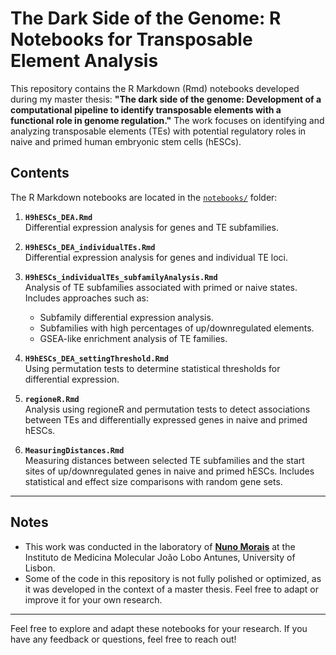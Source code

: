 # The Dark Side of the Genome: R Notebooks for Transposable Element Analysis

This repository contains the R Markdown (Rmd) notebooks developed during my master thesis: **"The dark side of the genome: Development of a computational pipeline to identify transposable elements with a functional role in genome regulation."** The work focuses on identifying and analyzing transposable elements (TEs) with potential regulatory roles in naive and primed human embryonic stem cells (hESCs).

## Contents

The R Markdown notebooks are located in the [`notebooks/`](notebooks/) folder:

1. **`H9hESCs_DEA.Rmd`**  
   Differential expression analysis for genes and TE subfamilies.

2. **`H9hESCs_DEA_individualTEs.Rmd`**  
   Differential expression analysis for genes and individual TE loci.

3. **`H9hESCs_individualTEs_subfamilyAnalysis.Rmd`**  
   Analysis of TE subfamilies associated with primed or naive states. Includes approaches such as:
   - Subfamily differential expression analysis.
   - Subfamilies with high percentages of up/downregulated elements.
   - GSEA-like enrichment analysis of TE families.

4. **`H9hESCs_DEA_settingThreshold.Rmd`**  
   Using permutation tests to determine statistical thresholds for differential expression.

5. **`regioneR.Rmd`**  
   Analysis using regioneR and permutation tests to detect associations between TEs and differentially expressed genes in naive and primed hESCs.

6. **`MeasuringDistances.Rmd`**  
   Measuring distances between selected TE subfamilies and the start sites of up/downregulated genes in naive and primed hESCs. Includes statistical and effect size comparisons with random gene sets.

---

## Notes
- This work was conducted in the laboratory of **[Nuno Morais](https://imm.medicina.ulisboa.pt/group/distrans/)** at the Instituto de Medicina Molecular João Lobo Antunes, University of Lisbon.  
- Some of the code in this repository is not fully polished or optimized, as it was developed in the context of a master thesis. Feel free to adapt or improve it for your own research.

---

Feel free to explore and adapt these notebooks for your research. If you have any feedback or questions, feel free to reach out!
